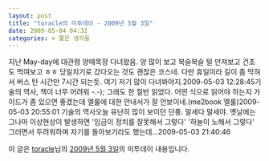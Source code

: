 ```yaml
---
layout: post
title: "toracle의 미투데이 - 2009년 5월 3일"
date: 2009-05-04 04:32
categories: ⊙ 짧은 생각들
---
```


지난 May-day에 대관령 양떼목장 다녀왔음. 양 많이 보고 복슬복슬 털 만져보고 건초도 먹여보고 ㅎㅎ 당일치기로 갔다오는 것도 괜찮은 코스네. 다만 휴일이라 길이 좀 막혀서 버스 탄 시간만 7시간 되는듯. 여기 저기 많이 다녀봐야지.2009-05-03 12:28:45기술의 역사, 책이 너무 어려워 -.-); 그래도 한 절반 읽었다. 어떤 식으로 읽어야 하는지 가이드가 좀 있으면 좋겠는데 엘룰에 대한 안내서가 잘 안보이네.(me2book 엘룰)2009-05-03 20:55:01            기술의 역사오늘 유난히 많이 보이던 단풍. 말세다 말세야. 옛날에는 그나마 이상현상이 발생하면 '임금이 정치를 잘못해서 그렇다' '하늘이 노해서 그렇다' 그러면서 두려워하며 자기를 돌아보기라도 했는데…2009-05-03 21:40:46

이 글은 [toracle](http://me2day.net/toracle)님의 [2009년 5월 3일](http://me2day.net/toracle/2009/05/03#12:28:45)의 미투데이 내용입니다.


       
